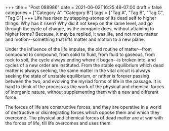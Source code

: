 +++
title = "Post 088986"
date = 2021-06-02T16:25:48-07:00
draft = false
categories = ["Category A", "Category B"]
tags = ["Tag A", "Tag B", "Tag C", "Tag D"]
+++
Life has risen by stepping-stones of its dead self to higher things. Why has it risen? Why did it not keep on the same level, and go through the cycle of change, as the inorganic does, without attaining to higher forms? Because, it may be replied, it was life, and not mere matter and motion--something that lifts matter and motion to a new plane.

Under the influence of the life impulse, the old routine of matter--from compound to compound, from solid to fluid, from fluid to gaseous, from rock to soil, the cycle always ending where it began--is broken into, and cycles of a new order are instituted. From the stable equilibrium which dead matter is always seeking, the same matter in the vital circuit is always seeking the state of unstable equilibrium, or rather is forever passing between the two, and evolving the myriad forms of life in the passage. It is hard to think of the process as the work of the physical and chemical forces of inorganic nature, without supplementing them with a new and different force.

The forces of life are constructive forces, and they are operative in a world of destructive or disintegrating forces which oppose them and which they overcome. The physical and chemical forces of dead matter are at war with the forces of life, till life overcomes and uses them.
